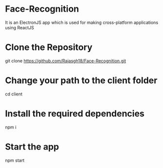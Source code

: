 # Face-Recognition
It is an ElectronJS app which is used for making cross-platform applications using ReactJS

# Clone the Repository
git clone https://github.com/Rajasgh18/Face-Recognition.git

# Change your path to the client folder
cd client

# Install the required dependencies
npm i

# Start the app
npm start
